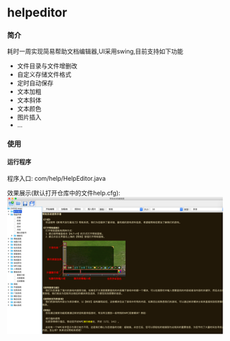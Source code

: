 helpeditor
==========

### 简介

耗时一周实现简易帮助文档编辑器,UI采用swing,目前支持如下功能

- 文件目录与文件增删改
- 自定义存储文件格式
- 定时自动保存
- 文本加粗
- 文本斜体
- 文本颜色
- 图片插入
- ...

### 使用

#### 运行程序

程序入口: com/help/HelpEditor.java

效果展示(默认打开仓库中的文件help.cfg):
![image](src/com/help/res/helptest1.png)
